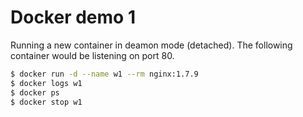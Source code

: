 # Docker demo 1

Running a new container in deamon mode (detached). The following container would be listening on port 80.

```bash
$ docker run -d --name w1 --rm nginx:1.7.9
$ docker logs w1
$ docker ps
$ docker stop w1
```